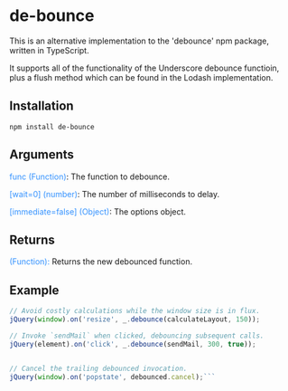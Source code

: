 # de-bounce

This is an alternative implementation to the 'debounce' npm package, written in TypeScript.

It supports all of the functionality of the Underscore debounce functioin, plus a flush method which can be found in the Lodash implementation.

## Installation

`npm install de-bounce`

## Arguments
<span style=" color: #3492ff;">func (Function)</span>: The function to debounce.

<span style=" color: #3492ff;">[wait=0] (number)</span>: The number of milliseconds to delay.

<span style=" color: #3492ff;">[immediate=false] (Object)</span>: The options object.

## Returns

<span style=" color: #3492ff;">(Function):</span> Returns the new debounced function.

## Example
```javascript
// Avoid costly calculations while the window size is in flux.
jQuery(window).on('resize', _.debounce(calculateLayout, 150));

// Invoke `sendMail` when clicked, debouncing subsequent calls.
jQuery(element).on('click', _.debounce(sendMail, 300, true));


// Cancel the trailing debounced invocation.
jQuery(window).on('popstate', debounced.cancel);```